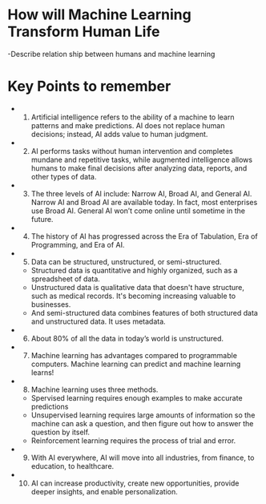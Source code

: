 # How will Machine Learning Transform Human Life
-Describe relation ship between humans and machine learning


# Key Points to remember

- 1. Artificial intelligence refers to the ability of a machine to learn patterns and make predictions. AI does not replace human decisions; instead, AI adds value to human judgment.

- 2. AI performs tasks without human intervention and completes mundane and repetitive tasks, while augmented intelligence allows humans to make final decisions after analyzing data, reports, and other types of data.

- 3. The three levels of AI include: Narrow AI, Broad AI, and General AI. Narrow AI and Broad AI are available today. In fact, most enterprises use Broad AI. General AI won’t come online until sometime in the future.

- 4. The history of AI has progressed across the Era of Tabulation, Era of Programming, and Era of AI.

- 5. Data can be structured, unstructured, or semi-structured. 
    -   Structured data is quantitative and highly organized, such as a spreadsheet of data. 
    -  Unstructured data is qualitative data that doesn't have structure, such as medical records. It's becoming increasing valuable to businesses. 
    -   And semi-structured data combines features of both structured data and unstructured data. It uses metadata.
- 6. About 80% of all the data in today’s world is unstructured.

- 7. Machine learning has advantages compared to programmable computers. Machine learning can predict and machine learning learns!

- 8. Machine learning uses three methods.
    - Spervised learning requires enough examples to make accurate predictions
    - Unsupervised learning requires large amounts of information so the machine can ask a question, and then figure out how to answer the question by itself.
    - Reinforcement learning requires the process of trial and error.

- 9. With AI everywhere, AI will move into all industries, from finance, to education, to healthcare.

- 10. AI can increase productivity, create new opportunities, provide deeper insights, and enable personalization.